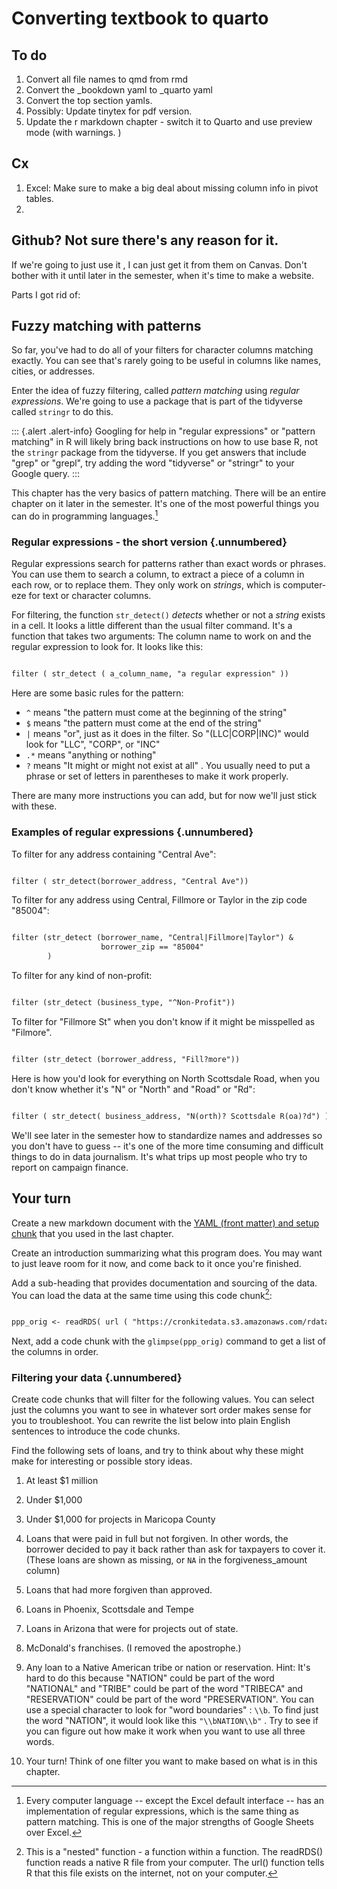 # Converting textbook to quarto

## To do

1. Convert all file names to qmd from rmd
2. Convert the _bookdown yaml to _quarto yaml 
3. Convert the top section yamls. 
4. Possibly: Update tinytex for pdf version. 
5. Update the r markdown chapter - switch it to Quarto and use preview mode (with warnings. )


## Cx 

1. Excel: Make sure to make a big deal about missing column info in pivot tables. 
2. 

## Github? Not sure there's any reason for it. 

If we're going to just use it , I can just get it from them on Canvas. Don't bother with it until later in the semester, when it's time to make a website. 


Parts I got rid of: 

## Fuzzy matching with patterns

So far, you've had to do all of your filters for character columns matching exactly. You can see that's rarely going to be useful in columns like names, cities, or addresses.

Enter the idea of fuzzy filtering, called *pattern matching* using *regular expressions*. We're going to use a package that is part of the tidyverse called `stringr` to do this.

::: {.alert .alert-info}
Googling for help in "regular expressions" or "pattern matching" in R will likely bring back instructions on how to use base R, not the `stringr` package from the tidyverse. If you get answers that include "grep" or "grepl", try adding the word "tidyverse" or "stringr" to your Google query.
:::

This chapter has the very basics of pattern matching. There will be an entire chapter on it later in the semester. It's one of the most powerful things you can do in programming languages.[^r-verb-filter-2]

[^r-verb-filter-2]: Every computer language -- except the Excel default interface -- has an implementation of regular expressions, which is the same thing as pattern matching. This is one of the major strengths of Google Sheets over Excel.

### Regular expressions - the short version {.unnumbered}

Regular expressions search for patterns rather than exact words or phrases. You can use them to search a column, to extract a piece of a column in each row, or to replace them. They only work on *strings*, which is computer-eze for text or character columns.

For filtering, the function `str_detect()` *detects* whether or not a *string* exists in a cell. It looks a little different than the usual filter command. It's a function that takes two arguments: The column name to work on and the regular expression to look for. It looks like this:

``` markdown

filter ( str_detect ( a_column_name, "a regular expression" ))
```

Here are some basic rules for the pattern:

-   `^` means "the pattern must come at the beginning of the string"
-   `$` means "the pattern must come at the end of the string"
-   `|` means "or", just as it does in the filter. So "(LLC\|CORP\|INC)" would look for "LLC", "CORP", or "INC"
-   `.*` means "anything or nothing"
-   `?` means "It might or might not exist at all" . You usually need to put a phrase or set of letters in parentheses to make it work properly.

There are many more instructions you can add, but for now we'll just stick with these.

### Examples of regular expressions {.unnumbered}

To filter for any address containing "Central Ave":

``` markdown

filter ( str_detect(borrower_address, "Central Ave"))
```

To filter for any address using Central, Fillmore or Taylor in the zip code "85004":

``` markdown

filter (str_detect (borrower_name, "Central|Fillmore|Taylor") &  
                    borrower_zip == "85004"
        )
```

To filter for any kind of non-profit:

``` markdown

filter (str_detect (business_type, "^Non-Profit"))
```

To filter for "Fillmore St" when you don't know if it might be misspelled as "Filmore".

``` markdown

filter (str_detect (borrower_address, "Fill?more"))
```

Here is how you'd look for everything on North Scottsdale Road, when you don't know whether it's "N" or "North" and "Road" or "Rd":

``` markdown

filter ( str_detect( business_address, "N(orth)? Scottsdale R(oa)?d") )
```

We'll see later in the semester how to standardize names and addresses so you don't have to guess -- it's one of the more time consuming and difficult things to do in data journalism. It's what trips up most people who try to report on campaign finance.

## Your turn

Create a new markdown document with the [YAML (front matter) and setup chunk](https://gist.githubusercontent.com/sarahcnyt/e60ad2d7ccf65498fc88791f3bb683ae/raw/bcf4fb844d183b62f531a74a445271c5571f3a1d/cronkite-boilerplate.Rmd) that you used in the last chapter.

Create an introduction summarizing what this program does. You may want to just leave room for it now, and come back to it once you're finished.

Add a sub-heading that provides documentation and sourcing of the data. You can load the data at the same time using this code chunk[^r-verb-filter-3]:

[^r-verb-filter-3]: This is a "nested" function - a function within a function. The readRDS() function reads a native R file from your computer. The url() function tells R that this file exists on the internet, not on your computer.

``` markdown

ppp_orig <- readRDS( url ( "https://cronkitedata.s3.amazonaws.com/rdata/ppp_az_loans.RDS"))
```

Next, add a code chunk with the `glimpse(ppp_orig)` command to get a list of the columns in order.

### Filtering your data {.unnumbered}

Create code chunks that will filter for the following values. You can select just the columns you want to see in whatever sort order makes sense for you to troubleshoot. You can rewrite the list below into plain English sentences to introduce the code chunks.

Find the following sets of loans, and try to think about why these might make for interesting or possible story ideas.

1.  At least \$1 million

2.  Under \$1,000

3.  Under \$1,000 for projects in Maricopa County

4.  Loans that were paid in full but not forgiven. In other words, the borrower decided to pay it back rather than ask for taxpayers to cover it. (These loans are shown as missing, or `NA` in the forgiveness_amount column)

5.  Loans that had more forgiven than approved.

6.  Loans in Phoenix, Scottsdale and Tempe

7.  Loans in Arizona that were for projects out of state.

8.  McDonald's franchises. (I removed the apostrophe.)

9.  Any loan to a Native American tribe or nation or reservation. Hint: It's hard to do this because "NATION" could be part of the word "NATIONAL" and "TRIBE" could be part of the word "TRIBECA" and "RESERVATION" could be part of the word "PRESERVATION". You can use a special character to look for "word boundaries" : `\\b`. To find just the word "NATION", it would look like this `"\\bNATION\\b"` . Try to see if you can figure out how make it work when you want to use all three words.

10. Your turn! Think of one filter you want to make based on what is in this chapter.
